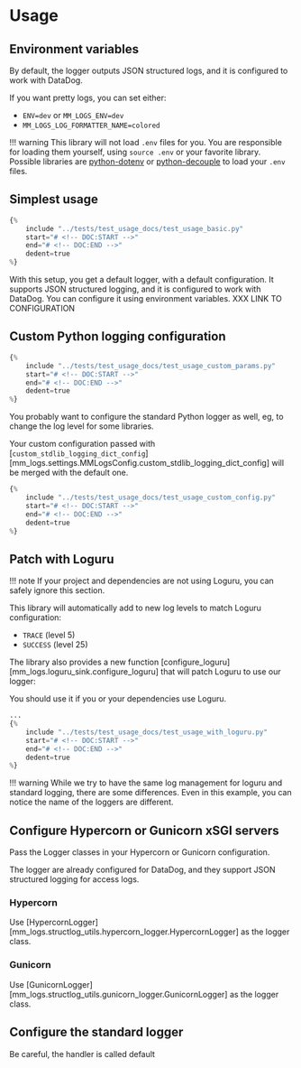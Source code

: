 # Usage

 <!-- You should read the docs using Mkdocs, not this file! -->

## Environment variables

By default, the logger outputs JSON structured logs, and it is configured to work with DataDog.

If you want pretty logs, you can set either:

  - `ENV=dev` or `MM_LOGS_ENV=dev`
  - `MM_LOGS_LOG_FORMATTER_NAME=colored`

!!! warning
    This library will not load `.env` files for you.
    You are responsible for loading them yourself, using `source .env` or your favorite library.
    Possible libraries are [python-dotenv](https://pypi.org/project/python-dotenv/) or [python-decouple](https://pypi.org/project/python-decouple/) to load your `.env` files.

## Simplest usage

```python
{%
    include "../tests/test_usage_docs/test_usage_basic.py"
    start="# <!-- DOC:START -->"
    end="# <!-- DOC:END -->"
    dedent=true
%}
```

With this setup, you get a default logger, with a default configuration.
It supports JSON structured logging, and it is configured to work with DataDog.
You can configure it using environment variables. XXX LINK TO CONFIGURATION

## Custom Python logging configuration

```python
{%
    include "../tests/test_usage_docs/test_usage_custom_params.py"
    start="# <!-- DOC:START -->"
    end="# <!-- DOC:END -->"
    dedent=true
%}
```

You probably want to configure the standard Python logger as well, eg, to change the log level for some libraries.

Your custom configuration passed with [`custom_stdlib_logging_dict_config`][mm_logs.settings.MMLogsConfig.custom_stdlib_logging_dict_config] will be merged with the default one.

```python
{%
    include "../tests/test_usage_docs/test_usage_custom_config.py"
    start="# <!-- DOC:START -->"
    end="# <!-- DOC:END -->"
    dedent=true
%}
```


## Patch with Loguru

!!! note
    If your project and dependencies are not using Loguru, you can safely ignore this section.

This library will automatically add to new log levels to match Loguru configuration:

- `TRACE` (level 5)
- `SUCCESS` (level 25)

The library also provides a new function [configure_loguru][mm_logs.loguru_sink.configure_loguru] that will patch Loguru to use our logger:

You should use it if you or your dependencies use Loguru.

```python
...
{%
    include "../tests/test_usage_docs/test_usage_with_loguru.py"
    start="# <!-- DOC:START -->"
    end="# <!-- DOC:END -->"
    dedent=true
%}
```

!!! warning
    While we try to have the same log management for loguru and standard logging, there are some differences.
    Even in this example, you can notice the name of the loggers are different.


## Configure Hypercorn or Gunicorn xSGI servers

Pass the Logger classes in your Hypercorn or Gunicorn configuration.

The logger are already configured for DataDog, and they support JSON structured logging for access logs.

### Hypercorn

Use [HypercornLogger][mm_logs.structlog_utils.hypercorn_logger.HypercornLogger] as the logger class.

### Gunicorn

Use [GunicornLogger][mm_logs.structlog_utils.gunicorn_logger.GunicornLogger] as the logger class.
## Configure the standard logger

Be careful, the handler is called default
